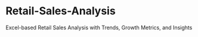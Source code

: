 # Retail-Sales-Analysis
Excel-based Retail Sales Analysis with Trends, Growth Metrics, and Insights
